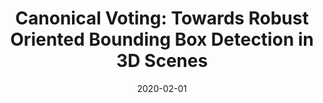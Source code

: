 ---
title: "Canonical Voting: Towards Robust Oriented Bounding Box Detection in 3D Scenes"
collection: publications
permalink: /publications/canonical
excerpt: 'In the work, we disentangle the direct offset into Local Canonical Coordinates (LCC), box scales and box orientations. Only LCC and box scales are regressed while box orientations are generated by a canonical voting scheme. Finally, a LCC-aware back-projection checking algorithm iteratively cuts out bounding boxes from the generated vote maps, with the elimination of false positives. Our model achieves state-of-the-art performance on challenging large-scale datasets of real point cloud scans: ScanNet, SceneNN with 11.4 and 5.3 mAP improvement respectively.'
date: '2020-02-01'
venue: 'Preprint'
image: '/images/canonical.jpg'
weight: 90
arxiv: 'https://arxiv.org/abs/2011.12001'
code: 'https://github.com/qq456cvb/CanonicalVoting'
citation: 'You, Y., Ye, Z., Lou, Y., Li, C., Li, Y. L., Ma, L., ... & Lu, C. (2020). Canonical Voting: Towards Robust Oriented Bounding Box Detection in 3D Scenes. arXiv preprint arXiv:2011.12001.'
authors: 'Yang You, Zelin Ye, Yujing Lou, Chengkun Li, Yong-Lu Li, Lizhuang Ma, Weiming Wang, Cewu Lu'
---